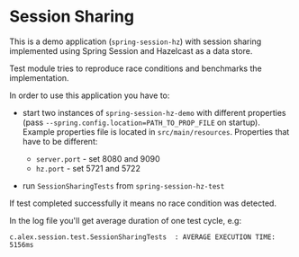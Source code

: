 # Session Sharing

This is a demo application (`spring-session-hz`) with session sharing implemented using Spring Session and Hazelcast as a data store.

Test module tries to reproduce race conditions and benchmarks the implementation.

In order to use this application you have to:

* start two instances of `spring-session-hz-demo` with different properties (pass `--spring.config.location=PATH_TO_PROP_FILE` on startup).
Example properties file is located in `src/main/resources`.
Properties that have to be different:
  * `server.port` - set 8080 and 9090
  * `hz.port` - set 5721 and 5722

* run `SessionSharingTests` from `spring-session-hz-test`

If test completed successfully it means no race condition was detected.

In the log file you'll get average duration of one test cycle, e.g:

```
c.alex.session.test.SessionSharingTests  : AVERAGE EXECUTION TIME: 5156ms
```
